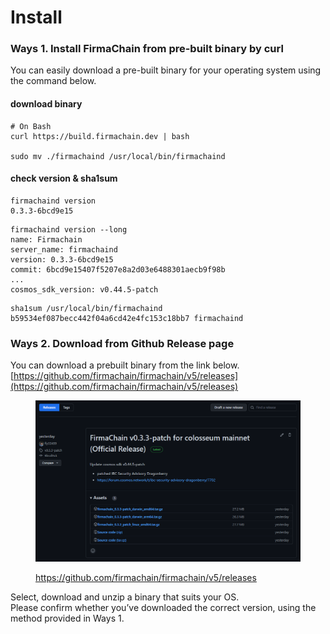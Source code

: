 # Install

### Ways 1. Install FirmaChain from pre-built binary by curl

You can easily download a pre-built binary for your operating system using the command below.

#### download binary

```shell
# On Bash
curl https://build.firmachain.dev | bash

sudo mv ./firmachaind /usr/local/bin/firmachaind
```

#### check version & sha1sum

```
firmachaind version
0.3.3-6bcd9e15
```

```
firmachaind version --long
name: Firmachain
server_name: firmachaind
version: 0.3.3-6bcd9e15
commit: 6bcd9e15407f5207e8a2d03e6488301aecb9f98b
...
cosmos_sdk_version: v0.44.5-patch
```

```
sha1sum /usr/local/bin/firmachaind
b59534ef087becc442f04a6cd42e4fc153c18bb7 firmachaind
```

### Ways 2. Download from Github Release page

You can download a prebuilt binary from the link below. [https://github.com/firmachain/firmachain/v5/releases](https://github.com/firmachain/firmachain/v5/releases)​

<figure><img src="../../.gitbook/assets/image (8).png" alt=""><figcaption><p><a href="https://github.com/firmachain/firmachain/v5/releases">https://github.com/firmachain/firmachain/v5/releases</a></p></figcaption></figure>

Select, download and unzip a binary that suits your OS.\
Please confirm whether you’ve downloaded the correct version, using the method provided in Ways 1.
